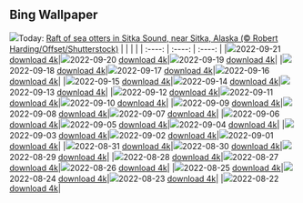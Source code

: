 ## Bing Wallpaper
![](./wallpaper/2022-09-21.jpg)Today: [Raft of sea otters in Sitka Sound, near Sitka, Alaska (© Robert Harding/Offset/Shutterstock)](./wallpaper/2022-09-21.jpg)
|      |      |      |
| :----: | :----: | :----: |
|![](./wallpaper/2022-09-21_sm.jpg)2022-09-21 [download 4k](./wallpaper/2022-09-21.jpg)|![](./wallpaper/2022-09-20_sm.jpg)2022-09-20 [download 4k](./wallpaper/2022-09-20.jpg)|![](./wallpaper/2022-09-19_sm.jpg)2022-09-19 [download 4k](./wallpaper/2022-09-19.jpg)|
|![](./wallpaper/2022-09-18_sm.jpg)2022-09-18 [download 4k](./wallpaper/2022-09-18.jpg)|![](./wallpaper/2022-09-17_sm.jpg)2022-09-17 [download 4k](./wallpaper/2022-09-17.jpg)|![](./wallpaper/2022-09-16_sm.jpg)2022-09-16 [download 4k](./wallpaper/2022-09-16.jpg)|
|![](./wallpaper/2022-09-15_sm.jpg)2022-09-15 [download 4k](./wallpaper/2022-09-15.jpg)|![](./wallpaper/2022-09-14_sm.jpg)2022-09-14 [download 4k](./wallpaper/2022-09-14.jpg)|![](./wallpaper/2022-09-13_sm.jpg)2022-09-13 [download 4k](./wallpaper/2022-09-13.jpg)|
|![](./wallpaper/2022-09-12_sm.jpg)2022-09-12 [download 4k](./wallpaper/2022-09-12.jpg)|![](./wallpaper/2022-09-11_sm.jpg)2022-09-11 [download 4k](./wallpaper/2022-09-11.jpg)|![](./wallpaper/2022-09-10_sm.jpg)2022-09-10 [download 4k](./wallpaper/2022-09-10.jpg)|
|![](./wallpaper/2022-09-09_sm.jpg)2022-09-09 [download 4k](./wallpaper/2022-09-09.jpg)|![](./wallpaper/2022-09-08_sm.jpg)2022-09-08 [download 4k](./wallpaper/2022-09-08.jpg)|![](./wallpaper/2022-09-07_sm.jpg)2022-09-07 [download 4k](./wallpaper/2022-09-07.jpg)|
|![](./wallpaper/2022-09-06_sm.jpg)2022-09-06 [download 4k](./wallpaper/2022-09-06.jpg)|![](./wallpaper/2022-09-05_sm.jpg)2022-09-05 [download 4k](./wallpaper/2022-09-05.jpg)|![](./wallpaper/2022-09-04_sm.jpg)2022-09-04 [download 4k](./wallpaper/2022-09-04.jpg)|
|![](./wallpaper/2022-09-03_sm.jpg)2022-09-03 [download 4k](./wallpaper/2022-09-03.jpg)|![](./wallpaper/2022-09-02_sm.jpg)2022-09-02 [download 4k](./wallpaper/2022-09-02.jpg)|![](./wallpaper/2022-09-01_sm.jpg)2022-09-01 [download 4k](./wallpaper/2022-09-01.jpg)|
|![](./wallpaper/2022-08-31_sm.jpg)2022-08-31 [download 4k](./wallpaper/2022-08-31.jpg)|![](./wallpaper/2022-08-30_sm.jpg)2022-08-30 [download 4k](./wallpaper/2022-08-30.jpg)|![](./wallpaper/2022-08-29_sm.jpg)2022-08-29 [download 4k](./wallpaper/2022-08-29.jpg)|
|![](./wallpaper/2022-08-28_sm.jpg)2022-08-28 [download 4k](./wallpaper/2022-08-28.jpg)|![](./wallpaper/2022-08-27_sm.jpg)2022-08-27 [download 4k](./wallpaper/2022-08-27.jpg)|![](./wallpaper/2022-08-26_sm.jpg)2022-08-26 [download 4k](./wallpaper/2022-08-26.jpg)|
|![](./wallpaper/2022-08-25_sm.jpg)2022-08-25 [download 4k](./wallpaper/2022-08-25.jpg)|![](./wallpaper/2022-08-24_sm.jpg)2022-08-24 [download 4k](./wallpaper/2022-08-24.jpg)|![](./wallpaper/2022-08-23_sm.jpg)2022-08-23 [download 4k](./wallpaper/2022-08-23.jpg)|
|![](./wallpaper/2022-08-22_sm.jpg)2022-08-22 [download 4k](./wallpaper/2022-08-22.jpg)|